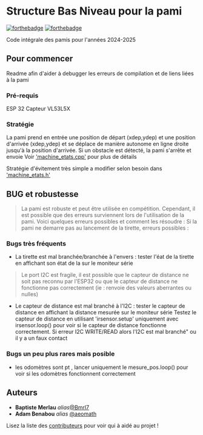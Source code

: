 # Structure Bas Niveau pour la pami 


[![forthebadge](http://forthebadge.com/images/badges/built-with-love.svg)](http://forthebadge.com)  [![forthebadge](https://forthebadge.com/images/badges/made-with-c-plus-plus.svg)](https://forthebadge.com)

Code intégrale des pamis pour l'années 2024-2025

## Pour commencer

Readme afin d'aider à debugger les erreurs de compilation et de liens liées à la pami

### Pré-requis

ESP 32 
Capteur VL53L5X

### Stratégie 

La pami prend en entrée une position de départ (xdep,ydep) et une position d'arrivée (xdep,ydep) et se déplace de manière autonome en ligne droite jusqu'à la position d'arrivée.
Si un obstacle est détecté, la pami s'arrête et envoie Voir ['machine_etats.cpp'](src/Machine_etat.cpp) pour plus de détails

Stratégie d'évitement très simple  a modifier selon besoin dans ['machine_etats.h'](src/Machine_etat.cpp)

## BUG et robustesse 
> La pami est robuste et peut être utilisée en compétition. Cependant, il est possible que des erreurs surviennent lors de l'utilisation de la pami. Voici quelques erreurs possibles et comment les résoudre :
Si la pami ne demarre pas au lancement de la tirette, erreurs possibles :
### Bugs très fréquents
- La tirette est mal branchée/branchée à l'envers : tester l'éat de la tirette en affichant son état de la sur le moniteur série
> Le port I2C est fragile, il est possible que le capteur de distance ne soit pas reconnu par l'ESP32 ou que le capteur de distance ne fonctionne pas correctement (ie : renvoie des valeurs aberrantes ou nulles)
- Le capteur de distance est mal branché à l'I2C  : tester le capteur de distance en affichant la distance mesurée sur le moniteur série 
Testez le capteur de distance en utilisant 'irsensor.setup' uniquement avec irsensor.loop() pour voir si le capteur de distance fonctionne correctement. Si erreur I2C WRITE/READ alors l'I2C est mal branché" ou il y a un faux contact
### Bugs un peu plus rares mais posible
- les odomètres sont pt , lancer uniquement le mesure_pos.loop() pour voir si les odomètres fonctionnent correctement




## Auteurs
* **Baptiste Merlau** _alias_[@Bmrl7](https://github.com/Bmrl7)
* **Adam Benabou** _alias_ [@aeomath](https://github.com/aeomath)

Lisez la liste des [contributeurs](https://github.com/isae-bots-bn-2024/contributors) pour voir qui à aidé au projet !


